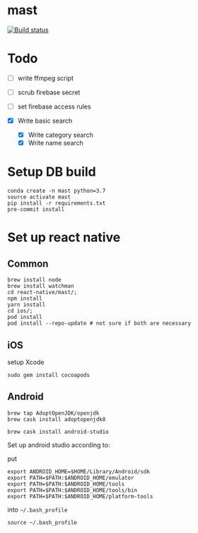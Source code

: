 # mast

[![Build status](https://build.appcenter.ms/v0.1/apps/0323f018-70aa-4f18-8632-fe6a8e7b82fd/branches/staging/badge)](https://appcenter.ms)

# Todo

- [ ] write ffmpeg script
- [ ] scrub firebase secret
- [ ] set firebase access rules

- [x] Write basic search
  - [x] Write category search
  - [x] Write name search

# Setup DB build

```
conda create -n mast python=3.7
source activate mast
pip install -r requirements.txt
pre-commit install
```

# Set up react native

## Common

```
brew install node
brew install watchman
cd react-native/mast/;
npm install
yarn install
cd ios/;
pod install
pod install --repo-update # not sure if both are necessary
```

## iOS

setup Xcode

```
sudo gem install cocoapods
```

## Android

```
brew tap AdoptOpenJDK/openjdk
brew cask install adoptopenjdk8

brew cask install android-studio
```

Set up android studio according to:

put

```
export ANDROID_HOME=$HOME/Library/Android/sdk
export PATH=$PATH:$ANDROID_HOME/emulator
export PATH=$PATH:$ANDROID_HOME/tools
export PATH=$PATH:$ANDROID_HOME/tools/bin
export PATH=$PATH:$ANDROID_HOME/platform-tools
```

into `~/.bash_profile`

`source ~/.bash_profile`
